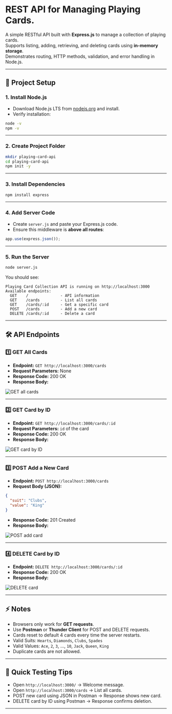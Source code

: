 # REST API for Managing Playing Cards.

A simple RESTful API built with **Express.js** to manage a collection of playing cards.  
Supports listing, adding, retrieving, and deleting cards using **in-memory storage**.  
Demonstrates routing, HTTP methods, validation, and error handling in Node.js.

---

## 📌 Project Setup

### 1. Install Node.js
- Download Node.js LTS from [nodejs.org](https://nodejs.org/) and install.
- Verify installation:

```bash
node -v
npm -v
```

---

### 2. Create Project Folder
```bash
mkdir playing-card-api
cd playing-card-api
npm init -y
```

---

### 3. Install Dependencies
```bash
npm install express
```

---

### 4. Add Server Code
- Create `server.js` and paste your Express.js code.
- Ensure this middleware is **above all routes**:

```js
app.use(express.json());
```

---

### 5. Run the Server
```bash
node server.js
```

You should see:

```
Playing Card Collection API is running on http://localhost:3000
Available endpoints:
  GET    /              - API information
  GET    /cards         - List all cards
  GET    /cards/:id     - Get a specific card
  POST   /cards         - Add a new card
  DELETE /cards/:id     - Delete a card
```

---

## 🛠️ API Endpoints

### 1️⃣ GET All Cards
- **Endpoint:** `GET http://localhost:3000/cards`
- **Request Parameters:** None
- **Response Code:** 200 OK
- **Response Body:**  

![GET all cards](/output/output_2.png)

---

### 2️⃣ GET Card by ID
- **Endpoint:** `GET http://localhost:3000/cards/:id`
- **Request Parameters:** `id` of the card
- **Response Code:** 200 OK
- **Response Body:**  

![GET card by ID](/output/output_1.png)

---

### 3️⃣ POST Add a New Card
- **Endpoint:** `POST http://localhost:3000/cards`
- **Request Body (JSON):**

```json
{
  "suit": "Clubs",
  "value": "King"
}
```

- **Response Code:** 201 Created
- **Response Body:**  

![POST add card](/output/output_3.png)

---

### 4️⃣ DELETE Card by ID
- **Endpoint:** `DELETE http://localhost:3000/cards/:id`
- **Response Code:** 200 OK
- **Response Body:**  

![DELETE card](/output/output_4.png)

---

## ⚡ Notes
- Browsers only work for **GET requests**.  
- Use **Postman** or **Thunder Client** for POST and DELETE requests.  
- Cards reset to default 4 cards every time the server restarts.  
- Valid Suits: `Hearts`, `Diamonds`, `Clubs`, `Spades`  
- Valid Values: `Ace`, `2`, `3`, ..., `10`, `Jack`, `Queen`, `King`  
- Duplicate cards are not allowed.

---

## 📌 Quick Testing Tips
- Open `http://localhost:3000/` → Welcome message.  
- Open `http://localhost:3000/cards` → List all cards.  
- POST new card using JSON in Postman → Response shows new card.  
- DELETE card by ID using Postman → Response confirms deletion.  

---

